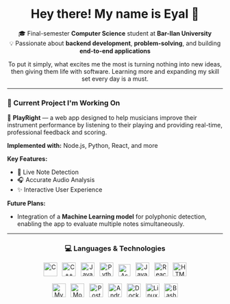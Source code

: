 <!--
**eyalbouganim/eyalbouganim** is a ✨ _special_ ✨ repository because its `README.md` (this file) appears on your GitHub profile.

Here are some ideas to get you started:

- 🔭 I’m currently working on ...
- 🌱 I’m currently learning ...
- 👯 I’m looking to collaborate on ...
- 🤔 I’m looking for help with ...
- 💬 Ask me about ...
- 📫 How to reach me: ...
- 😄 Pronouns: ...
- ⚡ Fun fact: ...
-->

<h1 align="center">Hey there! My name is Eyal 👋</h1>

<p align="center">
🎓 Final-semester <b>Computer Science</b> student at <b>Bar-Ilan University</b><br>
💡 Passionate about <b>backend development</b>, <b>problem-solving</b>, and building <b>end-to-end applications</b>
</p>

<p align="center">
To put it simply, what excites me the most is turning nothing into new ideas, then giving them life with software.  
Learning more and expanding my skill set every day is a must.
</p>

---

### 🎯 Current Project I'm Working On

<p>
🎵 <b>PlayRight</b> — a web app designed to help musicians improve their instrument performance by listening to their playing and providing real-time, professional feedback and scoring.
</p>

<p>
<b>Implemented with:</b> Node.js, Python, React, and more
</p>

**Key Features:**  
- 🎼 Live Note Detection  
- 🎧 Accurate Audio Analysis  
- ✨ Interactive User Experience  

**Future Plans:**  
- Integration of a <b>Machine Learning model</b> for polyphonic detection, enabling the app to evaluate multiple notes simultaneously.

---

<h3 align="center">💻 Languages & Technologies</h3>

<p align="center">
  <!-- Programming Languages -->
  <img src="https://cdn.jsdelivr.net/gh/devicons/devicon/icons/c/c-original.svg" height="32" alt="C" />&nbsp;&nbsp;
  <img src="https://cdn.jsdelivr.net/gh/devicons/devicon/icons/cplusplus/cplusplus-original.svg" height="32" alt="C++" />&nbsp;&nbsp;
  <img src="https://cdn.jsdelivr.net/gh/devicons/devicon/icons/java/java-original.svg" height="32" alt="Java" />&nbsp;&nbsp;
  <img src="https://cdn.jsdelivr.net/gh/devicons/devicon/icons/python/python-original.svg" height="32" alt="Python" />&nbsp;&nbsp;
  <img src="https://img.shields.io/badge/ASM-x86-2b6cb0?style=flat-square&logo=none" height="28" alt="Assembly" />&nbsp;&nbsp;
  <img src="https://cdn.jsdelivr.net/gh/devicons/devicon/icons/javascript/javascript-original.svg" height="32" alt="JavaScript" />&nbsp;&nbsp;
  <img src="https://cdn.jsdelivr.net/gh/devicons/devicon/icons/react/react-original.svg" height="32" alt="React" />&nbsp;&nbsp;
  <img src="https://cdn.jsdelivr.net/gh/devicons/devicon/icons/html5/html5-original.svg" height="32" alt="HTML" />
</p>

<p align="center">
  <!-- Databases & Tools -->
  <img src="https://cdn.jsdelivr.net/gh/devicons/devicon/icons/mysql/mysql-original.svg" height="32" alt="MySQL" />&nbsp;&nbsp;
  <img src="https://cdn.jsdelivr.net/gh/devicons/devicon/icons/mongodb/mongodb-original.svg" height="32" alt="MongoDB" />&nbsp;&nbsp;
  <img src="https://cdn.jsdelivr.net/gh/devicons/devicon/icons/postgresql/postgresql-original.svg" height="32" alt="PostgreSQL" />&nbsp;&nbsp;
  <img src="https://cdn.jsdelivr.net/gh/devicons/devicon/icons/androidstudio/androidstudio-original.svg" height="32" alt="Android Studio" />&nbsp;&nbsp;
  <img src="https://cdn.jsdelivr.net/gh/devicons/devicon/icons/docker/docker-original.svg" height="32" alt="Docker" />&nbsp;&nbsp;
  <img src="https://cdn.jsdelivr.net/gh/devicons/devicon/icons/linux/linux-original.svg" height="32" alt="Linux" />&nbsp;&nbsp;
  <img src="https://cdn.jsdelivr.net/gh/devicons/devicon/icons/bash/bash-original.svg" height="32" alt="Bash" />
</p>

